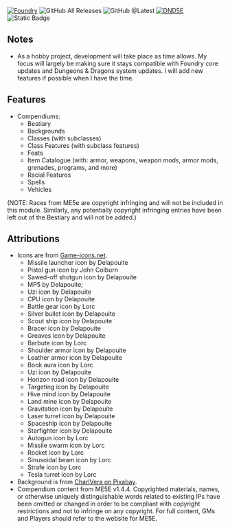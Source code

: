 [![Foundry](https://img.shields.io/badge/Foundry%40CompatibleCore-v12-brightgreen)](https://foundryvtt.com/)
![GitHub All Releases](https://img.shields.io/github/downloads/sparkcity/fvtt-me5e/total)
![GitHub @Latest](https://img.shields.io/github/downloads/sparkcity/fvtt-me5e/latest/total)
[![DND5E](https://img.shields.io/badge/DnD5E-3.3.1-red)](https://gitlab.com/foundrynet/dnd5e)
![Static Badge](https://img.shields.io/badge/ME5E-1.4.4-blue)

## Notes

- As a hobby project, development will take place as time allows. My focus will largely be making sure it stays compatible with Foundry core updates and Dungeons & Dragons system updates. I will add new features if possible when I have the time.

## Features

- Compendiums:
  - Bestiary
  - Backgrounds
  - Classes (with subclasses)
  - Class Features (with subclass features)
  - Feats
  - Item Catalogue (with: armor, weapons, weapon mods, armor mods, grenades, programs, and more)
  - Racial Features
  - Spells
  - Vehicles

(NOTE: Races from ME5e are copyright infringing and will not be included in this module. Similarly, any potentially copyright infringing entries have been left out of the Bestiary and will not be added.)

## Attributions

- Icons are from [Game-icons.net](https://game-icons.net/).
  - Missile launcher icon by Delapouite
  - Pistol gun icon by John Colburn
  - Sawed-off shotgun icon by Delapouite
  - MP5 by Delapouite;
  - Uzi icon by Delapouite
  - CPU icon by Delapouite
  - Battle gear icon by Lorc
  - Silver bullet icon by Delapouite
  - Scout ship icon by Delapouite
  - Bracer icon by Delapouite
  - Greaves icon by Delapouite
  - Barbute icon by Lorc
  - Shoulder armor icon by Delapouite
  - Leather armor icon by Delapouite
  - Book aura icon by Lorc
  - Uzi icon by Delapouite
  - Horizon road icon by Delapouite
  - Targeting icon by Delapouite
  - Hive mind icon by Delapouite
  - Land mine icon by Delapouite
  - Gravitation icon by Delapouite
  - Laser turret icon by Delapouite
  - Spaceship icon by Delapouite
  - Starfighter icon by Delapouite
  - Autogun icon by Lorc
  - Missile swarm icon by Lorc
  - Rocket icon by Lorc
  - Sinusoidal beam icon by Lorc
  - Strafe icon by Lorc
  - Tesla turret icon by Lorc
- Background is from [CharlVera on Pixabay](https://pixabay.com/illustrations/space-earth-gala-planet-universe-4634011/).
- Compendium content from ME5E v1.4.4. Copyrighted materials, names, or otherwise uniquely distinguishable words related to existing IPs have been omitted or changed in order to be compliant with copyright restrictions and not to infringe on any copyright. For full content, GMs and Players should refer to the website for ME5E.
